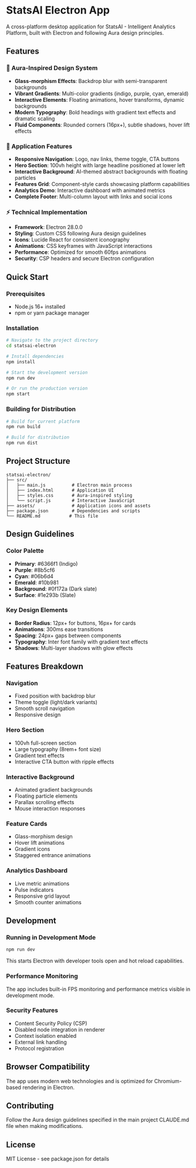 # StatsAI Electron App

A cross-platform desktop application for StatsAI - Intelligent Analytics Platform, built with Electron and following Aura design principles.

## Features

### 🎨 Aura-Inspired Design System
- **Glass-morphism Effects**: Backdrop blur with semi-transparent backgrounds
- **Vibrant Gradients**: Multi-color gradients (indigo, purple, cyan, emerald)
- **Interactive Elements**: Floating animations, hover transforms, dynamic backgrounds
- **Modern Typography**: Bold headings with gradient text effects and dramatic scaling
- **Fluid Components**: Rounded corners (16px+), subtle shadows, hover lift effects

### 🚀 Application Features
- **Responsive Navigation**: Logo, nav links, theme toggle, CTA buttons
- **Hero Section**: 100vh height with large headline positioned at lower left
- **Interactive Background**: AI-themed abstract backgrounds with floating particles
- **Features Grid**: Component-style cards showcasing platform capabilities
- **Analytics Demo**: Interactive dashboard with animated metrics
- **Complete Footer**: Multi-column layout with links and social icons

### ⚡ Technical Implementation
- **Framework**: Electron 28.0.0
- **Styling**: Custom CSS following Aura design guidelines
- **Icons**: Lucide React for consistent iconography
- **Animations**: CSS keyframes with JavaScript interactions
- **Performance**: Optimized for smooth 60fps animations
- **Security**: CSP headers and secure Electron configuration

## Quick Start

### Prerequisites
- Node.js 16+ installed
- npm or yarn package manager

### Installation

```bash
# Navigate to the project directory
cd statsai-electron

# Install dependencies
npm install

# Start the development version
npm run dev

# Or run the production version
npm start
```

### Building for Distribution

```bash
# Build for current platform
npm run build

# Build for distribution
npm run dist
```

## Project Structure

```
statsai-electron/
├── src/
│   ├── main.js          # Electron main process
│   ├── index.html       # Application UI
│   ├── styles.css       # Aura-inspired styling
│   └── script.js        # Interactive JavaScript
├── assets/              # Application icons and assets
├── package.json         # Dependencies and scripts
└── README.md           # This file
```

## Design Guidelines

### Color Palette
- **Primary**: #6366f1 (Indigo)
- **Purple**: #8b5cf6
- **Cyan**: #06b6d4
- **Emerald**: #10b981
- **Background**: #0f172a (Dark slate)
- **Surface**: #1e293b (Slate)

### Key Design Elements
- **Border Radius**: 12px+ for buttons, 16px+ for cards
- **Animations**: 300ms ease transitions
- **Spacing**: 24px+ gaps between components
- **Typography**: Inter font family with gradient text effects
- **Shadows**: Multi-layer shadows with glow effects

## Features Breakdown

### Navigation
- Fixed position with backdrop blur
- Theme toggle (light/dark variants)
- Smooth scroll navigation
- Responsive design

### Hero Section
- 100vh full-screen section
- Large typography (8rem+ font size)
- Gradient text effects
- Interactive CTA button with ripple effects

### Interactive Background
- Animated gradient backgrounds
- Floating particle elements
- Parallax scrolling effects
- Mouse interaction responses

### Feature Cards
- Glass-morphism design
- Hover lift animations
- Gradient icons
- Staggered entrance animations

### Analytics Dashboard
- Live metric animations
- Pulse indicators
- Responsive grid layout
- Smooth counter animations

## Development

### Running in Development Mode
```bash
npm run dev
```
This starts Electron with developer tools open and hot reload capabilities.

### Performance Monitoring
The app includes built-in FPS monitoring and performance metrics visible in development mode.

### Security Features
- Content Security Policy (CSP)
- Disabled node integration in renderer
- Context isolation enabled
- External link handling
- Protocol registration

## Browser Compatibility
The app uses modern web technologies and is optimized for Chromium-based rendering in Electron.

## Contributing
Follow the Aura design guidelines specified in the main project CLAUDE.md file when making modifications.

## License
MIT License - see package.json for details